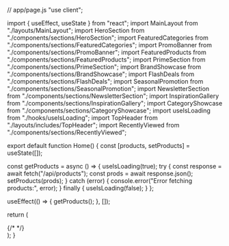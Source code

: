// app/page.js
"use client";

import { useEffect, useState } from "react";
import MainLayout from "./layouts/MainLayout";
import HeroSection from "./components/sections/HeroSection";
import FeaturedCategories from "./components/sections/FeaturedCategories";
import PromoBanner from "./components/sections/PromoBanner";
import FeaturedProducts from "./components/sections/FeaturedProducts";
import PrimeSection from "./components/sections/PrimeSection";
import BrandShowcase from "./components/sections/BrandShowcase";
import FlashDeals from "./components/sections/FlashDeals";
import SeasonalPromotion from "./components/sections/SeasonalPromotion";
import NewsletterSection from "./components/sections/NewsletterSection";
import InspirationGallery from "./components/sections/InspirationGallery";
import CategoryShowcase from "./components/sections/CategoryShowcase";
import useIsLoading from "./hooks/useIsLoading";
import TopHeader from "./layouts/includes/TopHeader";
import RecentlyViewed from "./components/sections/RecentlyViewed";

export default function Home() {
  const [products, setProducts] = useState([]);

  const getProducts = async () => {
    useIsLoading(true);
    try {
      const response = await fetch("/api/products");
      const prods = await response.json();
      setProducts(prods);
    } catch (error) {
      console.error("Error fetching products:", error);
    } finally {
      useIsLoading(false);
    }
  };

  useEffect(() => {
    getProducts();
  }, []);

  return (
    <MainLayout>
      <div className="mt-12">
        {/* <TopHeader /> */}
        <HeroSection />
        <FeaturedCategories />
        <PromoBanner />
        <FeaturedProducts products={products} />
        <PrimeSection products={products} />
        <BrandShowcase />
        <FlashDeals products={products} />
        <SeasonalPromotion />
        <NewsletterSection />
        <InspirationGallery />
        <CategoryShowcase products={products} />
        <RecentlyViewed products={products} />
      </div>
    </MainLayout>
  );
}
